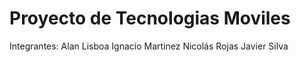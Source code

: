 # Proyecto de Tecnologias Moviles
Integrantes:
  Alan Lisboa
  Ignacio Martinez
  Nicolás Rojas
  Javier Silva

